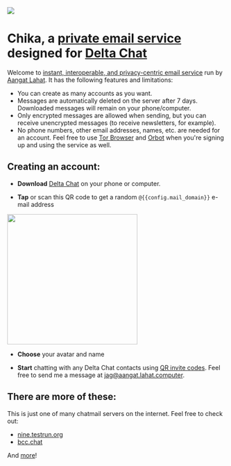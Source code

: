 
<img class="banner" src="collage-top.png"/>

# Chika, a [private email service](/privacy.html) designed for [Delta Chat](https://delta.chat) 

Welcome to [instant, interoperable, and privacy-centric email service](https://delta.chat/chatmail) run by [Aangat Lahat](https://aangat.lahat.computer). It has the following features and limitations:

- You can create as many accounts as you want.
- Messages are automatically deleted on the server after 7 days. Downloaded messages will remain on your phone/computer.
- Only encrypted messages are allowed when sending, but you can receive unencrypted messages (to receive newsletters, for example).
- No phone numbers, other email addresses, names, etc. are needed for an account. Feel free to use [Tor Browser](https://torproject.org) and [Orbot](https://orbot.app/) when you're signing up and using the service as well.

## Creating an account:

- **Download** [Delta Chat](https://delta.chat) on your phone or computer.

- **Tap** or scan this QR code to get a random `@{{config.mail_domain}}` e-mail address

<a href="DCACCOUNT:https://{{ config.mail_domain }}/new">
    <img width=300 style="float: none;" src="qr-chatmail-invite-{{config.mail_domain}}.png" /></a>

- **Choose** your avatar and name

- **Start** chatting with any Delta Chat contacts using [QR invite codes](https://delta.chat/en/help#howtoe2ee). Feel free to send me a message at [jag@aangat.lahat.computer](https://i.delta.chat/#8E071610C91955716231BF83F372F6F66711BF27&a=jag%40aangat.lahat.computer&n=Jag%20Talon&i=eHAJEholYVq&s=9pYlgM6Bezd).

## There are more of these:

This is just one of many chatmail servers on the internet. Feel free to check out:

- [nine.testrun.org](https://nine.testrun.org)
- [bcc.chat](https://bcc.chat)

And [more](https://delta.chat/chatmail)!

